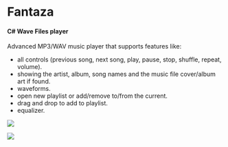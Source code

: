 <h1>Fantaza</h1>
<h4>C# Wave Files player</h4>

Advanced MP3/WAV music player that supports features like:

- all controls (previous song, next song, play, pause, stop, shuffle, repeat, volume).
- showing the artist, album, song names and the music file cover/album art if found.
- waveforms.
- open new playlist or add/remove to/from the current.
- drag and drop to add to playlist.
- equalizer. 

![](https://imgur.com/KdJ2psN.png)

![](https://imgur.com/QNkqaMi.png)
